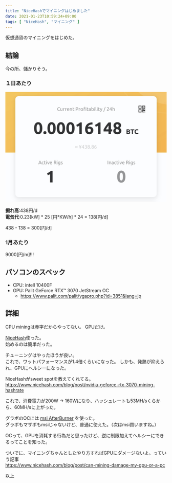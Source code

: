 ```yaml
---
title: "NiceHashでマイニングはじめました"
date: 2021-01-23T10:59:24+09:00
tags: [ "NiceHash", "マイニング" ]
---
```

仮想通貨のマイニングをはじめた。

## 結論
今の所、儲かりそう。

<!--more-->


### １日あたり
![マイニング予測値](mining-1.jpg)


**掘れ高**:438円/d  
**電気代**:0.23[kW] * 25 [円*KW/h] * 24 = 138[円/d]

438 - 138 = 300[円/d]

### 1月あたり
9000[円/m]!!!

## パソコンのスペック
* CPU: intell 10400F
* GPU: Palit GeForce RTX™ 3070 JetStream OC
  * https://www.palit.com/palit/vgapro.php?id=3851&lang=jp
  
## 詳細
CPU miningは赤字だからやってない。
GPUだけ。

[NiceHash](https://www.nicehash.com)使った。  
始めるのは簡単だった。  

チューニングはやったほうが良い。  
これで、ワットパフォーマンスが1.4倍くらいになった。
しかも、発熱が抑えられ、GPUにヘルシーになった。

NiceHashがsweet spotを教えてくれてる。  
https://www.nicehash.com/blog/post/nvidia-geforce-rtx-3070-mining-hashrate

これで、消費電力が200W -> 160Wになり、ハッシュレートも53MH/sくらから、60MH/sに上がった。

グラボのOCには [msi AfterBurner](https://jp.msi.com/Landing/afterburner) を使った。  
グラボもマザボもmsiじゃないけど、普通に使えた。（次はmsi買いますね。）  

OCって、GPUを消耗する行為だと思ったけど、逆に制限加えてヘルシーにできるってことを知った。

ついでに、マイニングちゃんとしたやり方すればGPUにダメージないよ。っていう記事  
https://www.nicehash.com/blog/post/can-mining-damage-my-gpu-or-a-pc

以上
